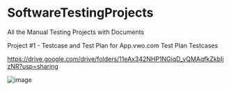 # SoftwareTestingProjects
All the Manual Testing Projects with Documents


Project #1 - Testcase and Test Plan for App.vwo.com Test Plan Testcases

https://drive.google.com/drive/folders/11eAx342NHP1NGiqD_yQMAqfkZkbIjzNR?usp=sharing

![image](https://github.com/Bhargavaashwin/SoftwareTestingProjects/assets/175098397/638805e8-42ae-4dd2-b52e-ee19eed95490)


